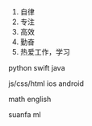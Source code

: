 1. 自律
2. 专注
3. 高效
4. 勤奋
5. 热爱工作，学习




python 
swift 
java

js/css/html
ios
android

math
english

suanfa
ml





